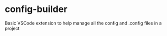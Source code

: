 # config-builder
Basic VSCode extension to help manage all the config and .config files in a project
